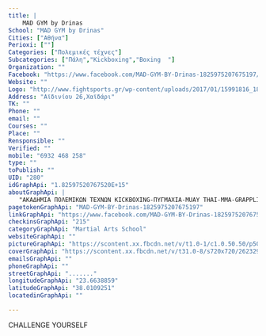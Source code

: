 ```yaml
---
title: |
    MAD GYM by Drinas
School: "MAD GYM by Drinas"
Cities: ["Αθήνα"]
Perioxi: [""]
Categories: ["Πολεμικές τέχνες"]
Subcategories: ["Πάλη","Kickboxing","Boxing  "]
Organization: ""
Facebook: "https://www.facebook.com/MAD-GYM-BY-Drinas-1825975207675197/"
Website: ""
Logo: "http://www.fightsports.gr/wp-content/uploads/2017/01/15991816_1876247035942241_1842094823_o.jpg"
Address: "Αϊδινίου 26,Χαϊδάρι"
TK: ""
Phone: ""
email: ""
Courses: ""
Place: ""
Rensponsible: ""
Verified: ""
mobile: "6932 468 258"
type: ""
toPublish: ""
UID: "280"
idGraphApi: "1.82597520767520E+15"
aboutGraphApi: | 
   "ΑΚΑΔΗΜΙΑ ΠΟΛΕΜΙΚΩΝ ΤΕΧΝΩΝ KICKBOXING-ΠΥΓΜΑΧΙΑ-MUAY THAI-MMA-GRAPPLING-CROSSFIT-KRAV MAGA-PILATES-ΤRX"
pagetokenGraphApi: "MAD-GYM-BY-Drinas-1825975207675197"
linkGraphApi: "https://www.facebook.com/MAD-GYM-BY-Drinas-1825975207675197/"
checkinsGraphApi: "215"
categoryGraphApi: "Martial Arts School"
websiteGraphApi: ""
pictureGraphApi: "https://scontent.xx.fbcdn.net/v/t1.0-1/c1.0.50.50/p50x50/27655031_2011258999146816_7888292883850900206_n.jpg?oh=812046cafc73ac51c68d583e4d744482&amp;oe=5B4E4269"
coverGraphApi: "https://scontent.xx.fbcdn.net/v/t31.0-8/s720x720/26232901_1999315260341190_7907444973948080653_o.jpg?oh=1cb9d03fa2d2dd1da8371142c746209f&amp;oe=5B030276"
emailsGraphApi: ""
phoneGraphApi: ""
streetGraphApi: "......."
longitudeGraphApi: "23.6638859"
latitudeGraphApi: "38.0109251"
locatedinGraphApi: ""

---
```


CHALLENGE YOURSELF

